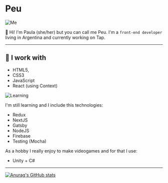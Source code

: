 # Peu

![Me](https://i.pinimg.com/originals/58/00/c8/5800c8fdbc2c578383746189f52ac292.gif)

🌸 Hi! I'm Paula (she/her) but you can call me Peu. I'm a `front-end developer` living in Argentina and currently working on Tap.

---

## 🌷 I work with

* HTML5,
* CSS3
* JavaScript
* React (using Context)

![Learning](https://i.pinimg.com/originals/d3/48/bf/d348bfee5593d27f4131620f93a715a0.gif)

I'm still learning and I include this technologies:

* Redux
* NextJS
* Gatsby
* NodeJS
* Firebase
* Testing (Mocha)

As a hobby I really enjoy to make videogames and for that I use:

* Unity + C#

---

[![Anurag's GitHub stats](https://github-readme-stats.vercel.app/api?username=lemonpeu)](https://github.com/lemonpeu/github-readme-stats)



